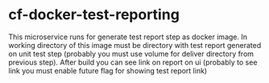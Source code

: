 cf-docker-test-reporting
===================
This microservice runs for generate test report step as docker image. In working directory of this image must be directory with test report generated on unit test step (probably you must use volume for deliver directory from previous step).
After build you can see link on report on ui (probably to see link you must enable 
future flag for showing test report link)


